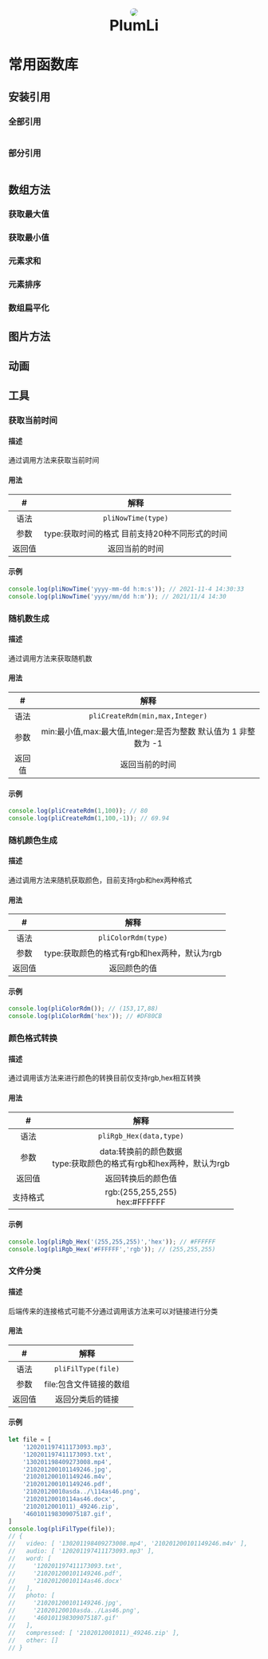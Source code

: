 
<!-- ![](https://gitee.com/Plumliil/images/raw/master/MdPicture/author.png) -->

<div
    align=center
     style="text-align-center"
    >
    <img src="https://gitee.com/Plumliil/images/raw/master/MdPicture/author.png"  style="border-radius:50%">
</div>
<div align=center>
    <a href="https://www.plumli.xyz" style="font-size:30px;font-weight:700;text-decoration: none;" title="PlumLi">PlumLi</a>
</div>
<!-- <h1 style="text-align:center">常用函数库</h1> -->

# 常用函数库

## 安装引用
### 全部引用
~~~javascript

~~~
### 部分引用
~~~javascript

~~~
## 数组方法
### 获取最大值
### 获取最小值
### 元素求和
### 元素排序
### 数组扁平化
## 图片方法

## 动画

## 工具

### 获取当前时间
#### 描述
通过调用方法来获取当前时间
#### 用法
| # | 解释 |
| :---: | :---: |
语法 | `pliNowTime(type)`
参数 | type:获取时间的格式 目前支持20种不同形式的时间 
返回值 | 返回当前的时间 
#### 示例
~~~javascript
console.log(pliNowTime('yyyy-mm-dd h:m:s')); // 2021-11-4 14:30:33
console.log(pliNowTime('yyyy/mm/dd h:m')); // 2021/11/4 14:30
~~~


### 随机数生成 
#### 描述
通过调用方法来获取随机数
#### 用法
| # | 解释 |
|:--:|:--:|
语法 | `pliCreateRdm(min,max,Integer)`|
参数 | min:最小值,max:最大值,Integer:是否为整数 默认值为 1 非整数为 -1
返回值 | 返回当前的时间 
#### 示例
~~~javascript
console.log(pliCreateRdm(1,100)); // 80
console.log(pliCreateRdm(1,100,-1)); // 69.94
~~~

### 随机颜色生成 
#### 描述
通过调用方法来随机获取颜色，目前支持rgb和hex两种格式
#### 用法
| # | 解释 |
| :---: | :---: |
语法 | `pliColorRdm(type)`
参数 | type:获取颜色的格式有rgb和hex两种，默认为rgb  
返回值 | 返回颜色的值
#### 示例
~~~javascript
console.log(pliColorRdm()); // (153,17,88)
console.log(pliColorRdm('hex')); // #DF80CB
~~~

### 颜色格式转换
#### 描述
通过调用该方法来进行颜色的转换目前仅支持rgb,hex相互转换
#### 用法
| # | 解释 |
| :---: | :---: |
语法 | `pliRgb_Hex(data,type)`
参数 | data:转换前的颜色数据</br>type:获取颜色的格式有rgb和hex两种，默认为rgb  
返回值 | 返回转换后的颜色值
支持格式|rgb:(255,255,255)</br>hex:#FFFFFF
#### 示例
~~~javascript
console.log(pliRgb_Hex('(255,255,255)','hex')); // #FFFFFF
console.log(pliRgb_Hex('#FFFFFF','rgb')); // (255,255,255)
~~~
### 文件分类
#### 描述
后端传来的连接格式可能不分通过调用该方法来可以对链接进行分类
#### 用法
| # | 解释 |
| :---: | :---: |
语法 | `pliFilType(file)`
参数 | file:包含文件链接的数组
返回值 | 返回分类后的链接
#### 示例
~~~javascript
let file = [
    '120201197411173093.mp3',
    '120201197411173093.txt',
    '130201198409273008.mp4',
    '210201200101149246.jpg',
    '210201200101149246.m4v',
    '210201200101149246.pdf',
    '21020120010asda../\114as46.png',
    '21020120010114as46.docx',
    '2102012001011)_49246.zip',
    '460101198309075187.gif',
]
console.log(pliFilType(file));
// {
//   video: [ '130201198409273008.mp4', '210201200101149246.m4v' ],
//   audio: [ '120201197411173093.mp3' ],
//   word: [
//     '120201197411173093.txt',
//     '210201200101149246.pdf',
//     '21020120010114as46.docx'
//   ],
//   photo: [
//     '210201200101149246.jpg',
//     '21020120010asda../Las46.png',
//     '460101198309075187.gif'
//   ],
//   compressed: [ '2102012001011)_49246.zip' ],
//   other: []
// }
~~~